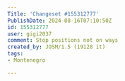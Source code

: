 ```yaml
---
Title: 'Changeset #155312777'
PublishDate: 2024-08-16T07:10:50Z
id: 155312777
user: gigi2037
comment: Stop positions not on ways
created_by: JOSM/1.5 (19128 it)
tags:
- Montenegro

---
```

